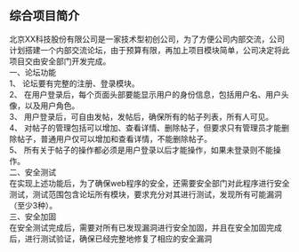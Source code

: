 

## 综合项目简介
北京XX科技股份有限公司是一家技术型初创公司，为了方便公司内部交流，公司计划搭建一个内部交流论坛，由于预算有限，再加上项目模块简单，公司决定将此项目交由安全部门开发完成。  
一、论坛功能  
1、	论坛要有完整的注册、登录模块。   
2、	在用户登录后，每个页面头部要能显示用户的身份信息，包括用户名、用户头像，以及用户角色。  
3、	用户登录后，可自由发帖，发帖后，确保所有的帖子列表，所有人可见。  
4、	对帖子的管理包括可以增加、查看详情、删除帖子，但要求只有管理员才能删除帖子，普通用户仅可以增加和查看详情，不能删除帖子。  
5、	所有关于帖子的操作都必须是用户登录以后才能操作，如果未登录则不能操作。  
二、安全测试  
在实现上述功能后，为了确保web程序的安全，还需要安全部门对此程序进行安全测试，测试范围包含论坛所有模块，要求充分对其进行测试，发现所有可能漏洞（至少3种）。  
三、安全加固  
在安全测试完成后，需要对所有已发现漏洞进行安全加固，并且在安全加固完成后，进行测试验证，确保已经完整地修复了相应的安全漏洞
